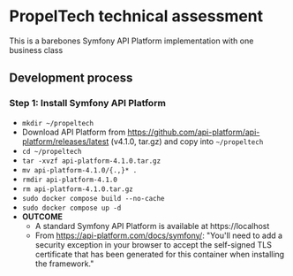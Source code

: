# PropelTech technical assessment
This is a barebones Symfony API Platform implementation with one business class

## Development process

### Step 1: Install Symfony API Platform
- `mkdir ~/propeltech`
- Download API Platform from https://github.com/api-platform/api-platform/releases/latest (v4.1.0, tar.gz) and copy into `~/propeltech`
- `cd ~/propeltech`
- `tar -xvzf api-platform-4.1.0.tar.gz`
- `mv api-platform-4.1.0/{.,}* .`
- `rmdir api-platform-4.1.0`
- `rm api-platform-4.1.0.tar.gz`
- `sudo docker compose build --no-cache`
- `sudo docker compose up -d`
- **OUTCOME** 
  - A standard Symfony API Platform is available at https://localhost
  - From https://api-platform.com/docs/symfony/: "You'll need to add a security exception in your browser to accept the self-signed TLS certificate that has been generated for this container when installing the framework."